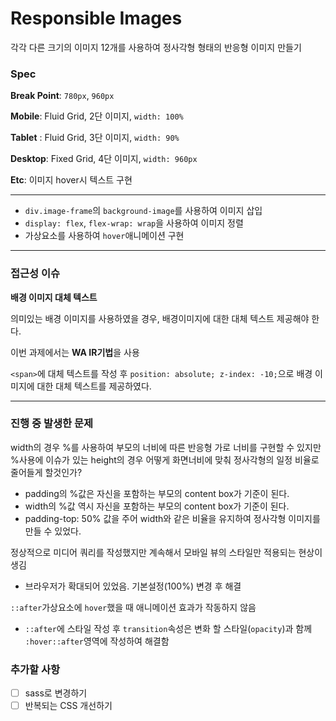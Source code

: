 # Responsible Images
각각 다른 크기의 이미지 12개를 사용하여 정사각형 형태의 반응형 이미지 만들기
### Spec

**Break Point**: `780px`, `960px`  

**Mobile**: Fluid Grid, 2단 이미지, `width: 100%`  

**Tablet** : Fluid Grid, 3단 이미지, `width: 90%`  

**Desktop**: Fixed Grid, 4단 이미지, `width: 960px`  

**Etc**: 이미지 hover시 텍스트 구현   

---

- `div.image-frame`의 `background-image`를 사용하여 이미지 삽입  
- `display: flex`, `flex-wrap: wrap`을 사용하여 이미지 정렬  
- 가상요소를 사용하여 `hover`애니메이션 구현  

---

### 접근성 이슈

**배경 이미지 대체 텍스트**   

의미있는 배경 이미지를 사용하였을 경우, 배경이미지에 대한 대체 텍스트 제공해야 한다.  

이번 과제에서는 **WA IR기법**을 사용  

`<span>`에 대체 텍스트를 작성 후 `position: absolute; z-index: -10;`으로 배경 이미지에 대한 대체 텍스트를 제공하였다.  

---

### 진행 중 발생한 문제

width의 경우 %를 사용하여 부모의 너비에 따른 반응형 가로 너비를 구현할 수 있지만 %사용에 이슈가 있는 height의 경우 어떻게 화면너비에 맞춰 정사각형의 일정 비율로 줄어들게 할것인가?  

- padding의 %값은 자신을 포함하는 부모의 content box가 기준이 된다.
- width의 %값 역시 자신을 포함하는 부모의 content box가 기준이 된다.
- padding-top: 50% 값을 주어 width와 같은 비율을 유지하여 정사각형 이미지를 만들 수 있었다.  

정상적으로 미디어 쿼리를 작성했지만 계속해서 모바일 뷰의 스타일만 적용되는 현상이 생김  

- 브라우저가 확대되어 있었음. 기본설정(100%) 변경 후 해결  

`::after`가상요소에 `hover`했을 때 애니메이션 효과가 작동하지 않음  

- `::after`에 스타일 작성 후 `transition`속성은 변화 할 스타일(`opacity`)과 함께 `:hover::after`영역에 작성하여 해결함  

### 추가할 사항   

* [ ] sass로 변경하기 
* [ ] 반복되는 CSS 개선하기 
